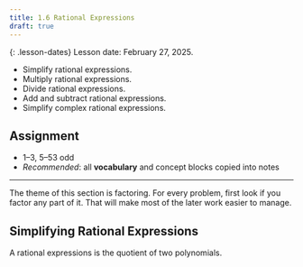 ```yaml
---
title: 1.6 Rational Expressions
draft: true
---
```


{: .lesson-dates}
Lesson date: February 27, 2025.

- Simplify rational expressions.
- Multiply rational expressions.
- Divide rational expressions.
- Add and subtract rational expressions.
- Simplify complex rational expressions.

## Assignment

- 1–3, 5–53 odd
- *Recommended*: all **vocabulary** and concept blocks copied into notes

---

The theme of this section is factoring. For every problem, first look if you factor any part of it. That will make most of the later work easier to manage.

## Simplifying Rational Expressions

A rational expressions is the quotient of two polynomials.